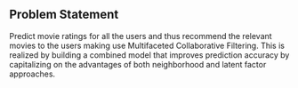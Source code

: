 ## Problem Statement
Predict movie ratings for all the users and thus recommend the relevant movies to the users making use Multifaceted Collaborative Filtering.
This is realized by building a combined model that improves prediction accuracy by capitalizing on the advantages of both neighborhood and latent factor approaches.
